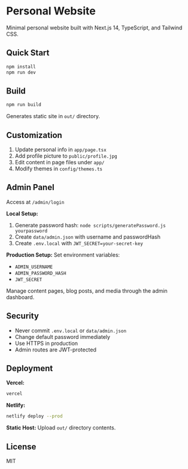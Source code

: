 # Personal Website

Minimal personal website built with Next.js 14, TypeScript, and Tailwind CSS.

## Quick Start

```bash
npm install
npm run dev
```

## Build

```bash
npm run build
```

Generates static site in `out/` directory.

## Customization

1. Update personal info in `app/page.tsx`
2. Add profile picture to `public/profile.jpg`
3. Edit content in page files under `app/`
4. Modify themes in `config/themes.ts`

## Admin Panel

Access at `/admin/login`

**Local Setup:**
1. Generate password hash: `node scripts/generatePassword.js yourpassword`
2. Create `data/admin.json` with username and passwordHash
3. Create `.env.local` with `JWT_SECRET=your-secret-key`

**Production Setup:**
Set environment variables:
- `ADMIN_USERNAME`
- `ADMIN_PASSWORD_HASH`
- `JWT_SECRET`

Manage content pages, blog posts, and media through the admin dashboard.

## Security

- Never commit `.env.local` or `data/admin.json`
- Change default password immediately
- Use HTTPS in production
- Admin routes are JWT-protected

## Deployment

**Vercel:**
```bash
vercel
```

**Netlify:**
```bash
netlify deploy --prod
```

**Static Host:**
Upload `out/` directory contents.

## License

MIT
